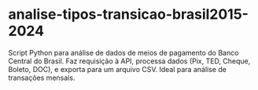 # analise-tipos-transicao-brasil2015-2024
Script Python para análise de dados de meios de pagamento do Banco Central do Brasil. Faz requisição à API, processa dados (Pix, TED, Cheque, Boleto, DOC), e exporta para um arquivo CSV. Ideal para análise de transações mensais.
